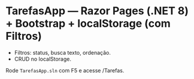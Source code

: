 # TarefasApp — Razor Pages (.NET 8) + Bootstrap + localStorage (com Filtros)
- Filtros: status, busca texto, ordenação.
- CRUD no localStorage.

Rode `TarefasApp.sln` com F5 e acesse /Tarefas.
